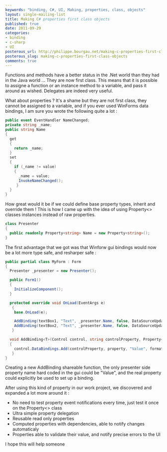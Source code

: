 ```yaml
---
keywords: "binding, C#, UI, Making, properties, class, objects"
layout: single-mailing-list
title: Making C# properties first class objects
published: true
date: 2011-09-29
categories:
- binding
- c-sharp
- UI
posterous_url: http://philippe.bourgau.net/making-c-properties-first-class-objects
posterous_slug: making-c-properties-first-class-objects
comments: true
---
```

Functions and methods have a better status in the .Net world than they had in the Java world ... They are now first class. This means that it is possible to assigne a function or an instance method to a variable, and pass it around as wished. Delegates are indeed very useful.

What about properties ? It's a shame but they are not first class, they cannot be assigned to a variable, and if you ever used WinForms data bindings, I am sure you wrote the following quite a lot :

```c#
public event EventHandler NameChanged;
private string _name;
public string Name
{
  get
  {
    return _name;
  }
  set
  {
    if (_name != value)
    {
      _name = value;
      InvokeNameChanged();
     }
  }
}
```

How great would it be if we could define base property types, inherit and override them ! This is how I came up with the idea of using Property<> classes instances instead of raw properties.

```c#
class Presenter
{
  public readonly Property<string> Name = new Property<string>();
}
```

The first advantage that we got was that Winforw gui bindings would now be a lot more type safe, and resharper safe :

```c#
public partial class MyForm : Form
{
  Presenter _presenter = new Presenter();

  public Form1()
  {
    InitializeComponent();
  }

  protected override void OnLoad(EventArgs e)
   {
    base.OnLoad(e);

    AddBinding(textBox1, "Text", _presenter.Name, false, DataSourceUpdateMode.OnPropertyChanged);
    AddBinding(textBox2, "Text", _presenter.Name, false, DataSourceUpdateMode.OnPropertyChanged);
   }

  void AddBinding<T>(Control control, string controlProperty, Property<T> property, bool formattingEnabled, DataSourceUpdateMode dataSourceUpdateMode)
  {
    control.DataBindings.Add(controlProperty, property, "Value", formattingEnabled, dataSourceUpdateMode);
   }
}
```

Creating a new AddBinding shareable function, the only presenter side property name hard coded in the gui could be "Value", and the real property could explicitly be used to set up a binding.<p /> After using this kind of property in our work project, we discovered and expanded a lot more around it :


* No need to test property event notifications every time, just test it once on the Property<> class
* Ultra simple property delegation</li><li>Reusable read only properties
* Computed properties with dependencies, able to notify changes automaticaly
* Properties able to validate their value, and notify precise errors to the UI

I hope this will help someone

